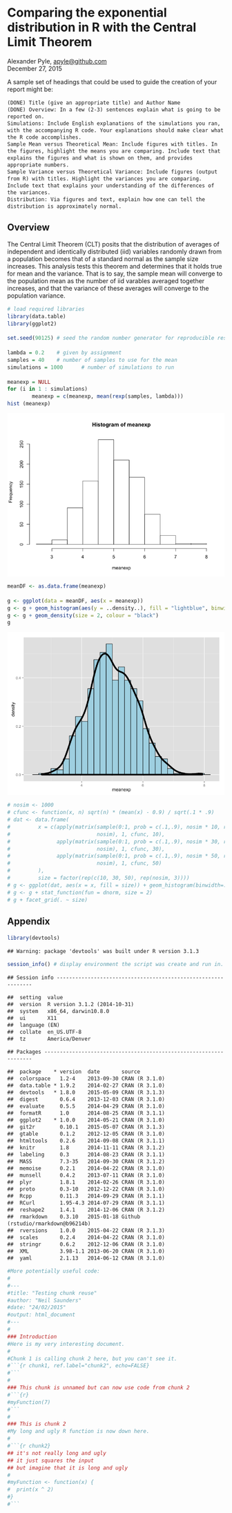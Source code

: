# Comparing the exponential distribution in R with the Central Limit Theorem
Alexander Pyle, <apyle@github.com>  
December 27, 2015  

 A sample set of headings that could be used to guide the creation of your report might be:

    (DONE) Title (give an appropriate title) and Author Name
    (DONE) Overview: In a few (2-3) sentences explain what is going to be reported on.
    Simulations: Include English explanations of the simulations you ran, with the accompanying R code. Your explanations should make clear what the R code accomplishes.
    Sample Mean versus Theoretical Mean: Include figures with titles. In the figures, highlight the means you are comparing. Include text that explains the figures and what is shown on them, and provides appropriate numbers.
    Sample Variance versus Theoretical Variance: Include figures (output from R) with titles. Highlight the variances you are comparing. Include text that explains your understanding of the differences of the variances.
    Distribution: Via figures and text, explain how one can tell the distribution is approximately normal. 
    
## Overview

The Central Limit Theorem (CLT) posits that the distribution of averages of 
independent and identically distributed (iid) variables randomly drawn from a 
population becomes that of a standard normal as the sample size increases. This 
analysis tests this theorem and determines that it holds true for mean and the 
variance. That is to say, the sample mean will converge to the population mean 
as the number of iid varables averaged together increases, and that the variance 
of these averages will converge to the population variance.


```r
# load required libraries
library(data.table)
library(ggplot2)

set.seed(90125) # seed the random number generator for reproducible results

lambda = 0.2    # given by assignment
samples = 40    # number of samples to use for the mean
simulations = 1000      # number of simulations to run

meanexp = NULL
for (i in 1 : simulations) 
        meanexp = c(meanexp, mean(rexp(samples, lambda)))
hist (meanexp)
```

<img src="PA1_files/figure-html/unnamed-chunk-1-1.png" title="" alt="" style="display: block; margin: auto;" />

```r
meanDF <- as.data.frame(meanexp)

g <- ggplot(data = meanDF, aes(x = meanexp)) 
g <- g + geom_histogram(aes(y = ..density..), fill = "lightblue", binwidth=0.2, colour = "black")
g <- g + geom_density(size = 2, colour = "black")
g
```

<img src="PA1_files/figure-html/unnamed-chunk-1-2.png" title="" alt="" style="display: block; margin: auto;" />

```r
# nosim <- 1000
# cfunc <- function(x, n) sqrt(n) * (mean(x) - 0.9) / sqrt(.1 * .9)
# dat <- data.frame(
#         x = c(apply(matrix(sample(0:1, prob = c(.1,.9), nosim * 10, replace = TRUE), 
#                            nosim), 1, cfunc, 10),
#               apply(matrix(sample(0:1, prob = c(.1,.9), nosim * 30, replace = TRUE), 
#                            nosim), 1, cfunc, 30),
#               apply(matrix(sample(0:1, prob = c(.1,.9), nosim * 50, replace = TRUE), 
#                            nosim), 1, cfunc, 50)
#         ),
#         size = factor(rep(c(10, 30, 50), rep(nosim, 3))))
# g <- ggplot(dat, aes(x = x, fill = size)) + geom_histogram(binwidth=.3, colour = "black", aes(y = ..density..)) 
# g <- g + stat_function(fun = dnorm, size = 2)
# g + facet_grid(. ~ size)
```

## Appendix


```r
library(devtools)
```

```
## Warning: package 'devtools' was built under R version 3.1.3
```

```r
session_info() # display environment the script was create and run in.
```

```
## Session info --------------------------------------------------------------
```

```
##  setting  value                       
##  version  R version 3.1.2 (2014-10-31)
##  system   x86_64, darwin10.8.0        
##  ui       X11                         
##  language (EN)                        
##  collate  en_US.UTF-8                 
##  tz       America/Denver
```

```
## Packages ------------------------------------------------------------------
```

```
##  package    * version  date       source                            
##  colorspace   1.2-4    2013-09-30 CRAN (R 3.1.0)                    
##  data.table * 1.9.2    2014-02-27 CRAN (R 3.1.0)                    
##  devtools   * 1.8.0    2015-05-09 CRAN (R 3.1.3)                    
##  digest       0.6.4    2013-12-03 CRAN (R 3.1.0)                    
##  evaluate     0.5.5    2014-04-29 CRAN (R 3.1.0)                    
##  formatR      1.0      2014-08-25 CRAN (R 3.1.1)                    
##  ggplot2    * 1.0.0    2014-05-21 CRAN (R 3.1.0)                    
##  git2r        0.10.1   2015-05-07 CRAN (R 3.1.3)                    
##  gtable       0.1.2    2012-12-05 CRAN (R 3.1.0)                    
##  htmltools    0.2.6    2014-09-08 CRAN (R 3.1.1)                    
##  knitr        1.8      2014-11-11 CRAN (R 3.1.2)                    
##  labeling     0.3      2014-08-23 CRAN (R 3.1.1)                    
##  MASS         7.3-35   2014-09-30 CRAN (R 3.1.2)                    
##  memoise      0.2.1    2014-04-22 CRAN (R 3.1.0)                    
##  munsell      0.4.2    2013-07-11 CRAN (R 3.1.0)                    
##  plyr         1.8.1    2014-02-26 CRAN (R 3.1.0)                    
##  proto        0.3-10   2012-12-22 CRAN (R 3.1.0)                    
##  Rcpp         0.11.3   2014-09-29 CRAN (R 3.1.1)                    
##  RCurl        1.95-4.3 2014-07-29 CRAN (R 3.1.1)                    
##  reshape2     1.4.1    2014-12-06 CRAN (R 3.1.2)                    
##  rmarkdown    0.3.10   2015-01-18 Github (rstudio/rmarkdown@b96214b)
##  rversions    1.0.0    2015-04-22 CRAN (R 3.1.3)                    
##  scales       0.2.4    2014-04-22 CRAN (R 3.1.0)                    
##  stringr      0.6.2    2012-12-06 CRAN (R 3.1.0)                    
##  XML          3.98-1.1 2013-06-20 CRAN (R 3.1.0)                    
##  yaml         2.1.13   2014-06-12 CRAN (R 3.1.0)
```


```r
#More potentially useful code:
#
#---
#title: "Testing chunk reuse"
#author: "Neil Saunders"
#date: "24/02/2015"
#output: html_document
#---
# 
### Introduction
#Here is my very interesting document.
# 
#Chunk 1 is calling chunk 2 here, but you can't see it.
#```{r chunk1, ref.label="chunk2", echo=FALSE}
#```
# 
### This chunk is unnamed but can now use code from chunk 2
#```{r}
#myFunction(7)
#```
# 
### This is chunk 2
#My long and ugly R function is now down here.
# 
#```{r chunk2}
## it's not really long and ugly
## it just squares the input
## but imagine that it is long and ugly
# 
#myFunction <- function(x) {
#  print(x ^ 2)
#}
#```
```

